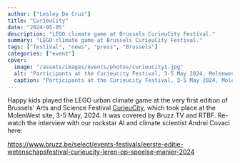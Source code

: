 ```yaml
---
author: ["Lesley De Cruz"]
title: "CurieuCity"
date: "2024-05-05"
description: "LEGO climate game at Brussels CurieuCity Festival."
summary: "LEGO climate game at Brussels CurieuCity Festival."
tags: ["festival", "news", "press", "Brussels"]
categories: ["event"]
cover:
  image: "/assets/images/events/photos/curieucity1.jpg"
  alt: "Participants at the Curieucity Festival, 3-5 May 2024, Molenwest, Brussels"
  caption: "Participants at the Curieucity Festival, 3-5 May 2024, Molenwest, Brussels"
---
```


Happy kids played the LEGO urban climate game at the very first edition of Brussels' Arts and Science Festival [CurieuCity](https://curieucity.brussels/en/edition/molenbeek/), which took place at the MolenWest site, 3-5 May, 2024. It was covered by Bruzz TV and RTBF. Re-watch the interview with our rockstar AI and climate scientist Andrei Covaci here:

<https://www.bruzz.be/select/events-festivals/eerste-editie-wetenschapsfestival-curieucity-leren-op-speelse-manier-2024>
